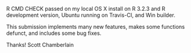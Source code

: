 R CMD CHECK passed on my local OS X install on R 3.2.3 and R development
version, Ubuntu running on Travis-CI, and Win builder.

This submission implements many new features, makes some functions defunct,
and includes some bug fixes.

Thanks! Scott Chamberlain
